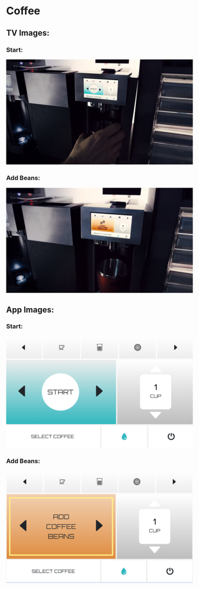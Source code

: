 # Coffee

## TV Images:

### Start:

![alt text](https://github.com/danxfisher/the-expanse-interfaces/blob/master/src/components/app/Ships/Rocinante/Coffee/mockups/coffee1.png "The Expanse Rocinante Coffee Machine")

### Add Beans:

![alt text](https://github.com/danxfisher/the-expanse-interfaces/blob/master/src/components/app/Ships/Rocinante/Coffee/mockups/coffee2.png "The Expanse Rocinante Coffee Machine 2")

## App Images:

### Start:

![alt text](https://github.com/danxfisher/the-expanse-interfaces/blob/master/src/components/app/Ships/Rocinante/Coffee/mockups/coffee-app-1.png "The Expanse Rocinante Coffee Machine App")

### Add Beans:

![alt text](https://github.com/danxfisher/the-expanse-interfaces/blob/master/src/components/app/Ships/Rocinante/Coffee/mockups/coffee-app-2.png "The Expanse Rocinante Coffee Machine App 2")

